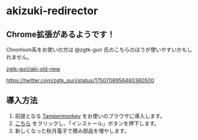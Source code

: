 # akizuki-redirector

## Chrome拡張があるようです！
Chromium系をお使いの方は @zgtk-guri 氏のこちらのほうが使いやすいかもしれません。

[zgtk-guri/aki-old-new](https://github.com/zgtk-guri/aki-old-new/)

https://twitter.com/zgtk_guri/status/1750708956480360500

## 導入方法

1. 前提となる [Tampermonkey](https://www.tampermonkey.net/) をお使いのブラウザに導入します。
2. [こちら](https://github.com/yanorei32/akizuki-redirector/raw/master/akizuki-redirector.user.js) をクリックし、「インストール」ボタンを押下します。
3. 新しくなった秋月電子で積み部品を増やします。
